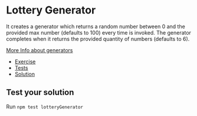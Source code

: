 # Lottery Generator

It creates a generator which returns a random number between 0 and the provided max number (defaults to 100) every time is invoked. The generator completes when it returns the provided quantity of numbers (defaults to 6).

[More Info about generators](https://developer.mozilla.org/en-US/docs/Web/JavaScript/Reference/Global_Objects/Generator)

-   [Exercise](./lotteryGenerator.js)
-   [Tests](./lotteryGenerator.spec.js)
-   [Solution](./solution/lotteryGenerator.js)

## Test your solution

Run `npm test lotteryGenerator`
